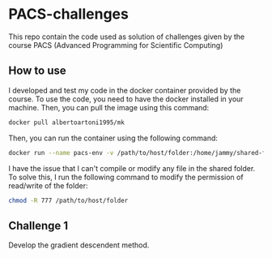 # PACS-challenges
This repo contain the code used as solution of challenges given by the course PACS (Advanced Programming for Scientific Computing)

## How to use

I developed and test my code in the docker container provided by the course. To use the code, you need to have the docker installed in your machine. Then, you can pull the image using this command:
```bash 
docker pull albertoartoni1995/mk
```

Then, you can run the container using the following command:
```bash 
docker run --name pacs-env -v /path/to/host/folder:/home/jammy/shared-folder -it -d albertoartoni1995/mk
```
I have the issue that I can't compile or modify any file in the shared folder. To solve this, I run the following command to modify the permission of read/write of the folder:
```bash 
chmod -R 777 /path/to/host/folder
```
## Challenge 1

Develop the gradient descendent method. 
